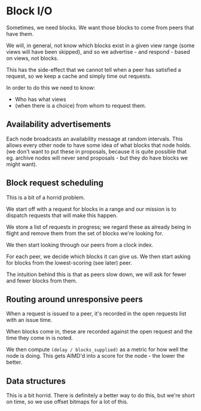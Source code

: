 # Block I/O

Sometimes, we need blocks. We want those blocks to come from peers that have them.

We will, in general, not know which blocks exist in a given view range
(some views will have been skipped), and so we advertise - and
respond - based on views, not blocks.

This has the side-effect that we cannot tell when a peer has satisfied a request, so
we keep a cache and simply time out requests.

In order to do this we need to know:

 - Who has what views
 - (when there is a choice) from whom to request them.

## Availability advertisements

Each node broadcasts an availability message at random intervals. This
allows every other node to have some idea of what blocks that node
holds.  (we don't want to put these in proposals, because it is quite
possible that eg. archive nodes will never send proposals - but they
do have blocks we might want).

## Block request scheduling

This is a bit of a horrid problem.

We start off with a request for blocks in a range and our mission is
to dispatch requests that will make this happen.

We store a list of requests in progress; we regard these as already
being in flight and remove them from the set of blocks we're looking
for.

We then start looking through our peers from a clock index.

For each peer, we decide which blocks it can give us. We then start
asking for blocks from the lowest-scoring (see later) peer.

The intuition behind this is that as peers slow down, we will ask for
fewer and fewer blocks from them.

## Routing around unresponsive peers

When a request is issued to a peer, it's recorded in the open requests
list with an issue time.

When blocks come in, these are recorded against the open request and
the time they come in is noted.

We then compute `(delay / blocks_supplied)` as a metric for how well
the node is doing. This gets AIMD'd into a score for the node - the
lower the better.

## Data structures

This is a bit horrid. There is definitely a better way to do this, but
we're short on time, so we use offset bitmaps for a lot of this.

